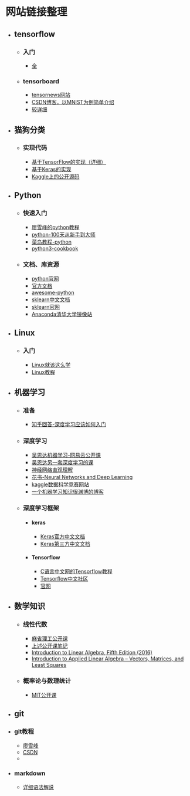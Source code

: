 # 网站链接整理
- ## tensorflow
  - ### 入门
    - [全](http://tensornews.cn/)
  - ### tensorboard
    - [tensornews网站](http://tensornews.cn/Tensorboard_1/)
    - [CSDN博客，以MNIST为例简单介绍](https://blog.csdn.net/sinat_33761963/article/details/62433234)
    - [较详细](https://blog.csdn.net/u010099080/article/details/77426577)
    
- ## 猫狗分类
  - ### 实现代码
    - [基于TensorFlow的实现（详细）](https://blog.csdn.net/qq_16137569/article/details/72802387)
    - [基于Keras的实现](https://blog.csdn.net/qq_34784753/article/details/84315706)
    - [Kaggle上的公开源码](https://www.kaggle.com/c/dogs-vs-cats-redux-kernels-edition/kernels)
- ## Python
  - ### 快速入门
    - [廖雪峰的python教程](https://www.liaoxuefeng.com/wiki/1016959663602400)
    - [python-100天从新手到大师](https://github.com/jackfrued/Python-100-Days)
    - [菜鸟教程-python](https://www.runoob.com/python/python-tutorial.html)
    - [python3-cookbook](https://python3-cookbook.readthedocs.io/zh_CN/latest/)
  - ### 文档、库资源
    - [python官网](https://www.python.org/)
    - [官方文档](https://docs.python.org/zh-cn/3/)
    - [awesome-python](https://github.com/vinta/awesome-python)
    - [sklearn中文文档](http://sklearn.apachecn.org/#/docs/2?id=_11-%e5%b9%bf%e4%b9%89%e7%ba%bf%e6%80%a7%e6%a8%a1%e5%9e%8b)
    - [sklearn官网](https://scikit-learn.org/stable/)
    - [Anaconda清华大学镜像站](https://mirrors.tuna.tsinghua.edu.cn/help/anaconda/)
- ## Linux  
  - ### 入门
    - [Linux就该这么学](https://www.linuxprobe.com/)
    - [Linux教程](http://c.biancheng.net/linux_tutorial/10/)
- ## 机器学习
  - ### 准备
    - [知乎回答-深度学习应该如何入门]()
  - ### 深度学习
    - [吴恩达机器学习-网易云公开课](https://study.163.com/course/courseMain.htm?courseId=1004570029&_trace_c_p_k2_=ce8cbb6e2c63445fb728f34243a08c35)
    - [吴恩达另一套深度学习的课](https://mooc.study.163.com/smartSpec/detail/1001319001.htm/)
    - [神经网络直观理解](https://www.bilibili.com/video/av15532370)
    - [花书-Neural Networks and Deep Learning](http://neuralnetworksanddeeplearning.com/)
    - [kaggle数据科学竞赛网站](https://www.kaggle.com/)
    - [一个机器学习知识很渊博的博客](https://www.cnblogs.com/pinard/)
  - ### 深度学习框架
    - #### keras
      - [Keras官方中文文档](https://keras.io/zh/)
      - [Keras第三方中文文档](http://keras-cn.readthedocs.io/en/latest/)
    - #### Tensorflow
      - [C语言中文网的Tensorflow教程](http://c.biancheng.net/tensorflow/)
      - [Tensorflow中文社区](http://www.tensorfly.cn/)
      - [官网](https://tensorflow.google.cn/)
- ## 数学知识
  - ### 线性代数
    - [麻省理工公开课](https://www.bilibili.com/video/av15463995/?p)
    - [上述公开课笔记](https://github.com/apachecn/18.06-linalg-notes)
    - [Introduction to Linear Algebra, Fifth Edition (2016)](http://math.mit.edu/~gs/linearalgebra/)
    - [Introduction to Applied Linear Algebra – Vectors, Matrices, and Least Squares](http://vmls-book.stanford.edu/)
  - ### 概率论与数理统计
    - [MIT公开课](https://www.bilibili.com/video/av6182731/?spm_id_from=333.788.videocard.10)
 - ## git
  - ### git教程
    - [廖雪峰](https://www.liaoxuefeng.com/wiki/896043488029600)   
    - [CSDN](https://blog.csdn.net/qq_36667170/article/details/79085301)
    - []()
  - ### markdown
    - [详细语法解说](https://github.com/guodongxiaren/README#横线)
    
